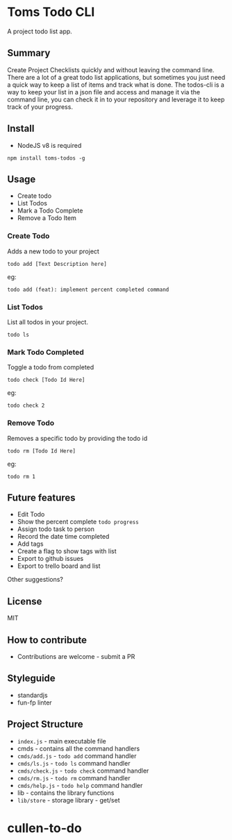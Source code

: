# Toms Todo CLI

A project todo list app.

## Summary

Create Project Checklists quickly and without leaving the command line. There are
a lot of a great todo list applications, but sometimes you just need a quick way
to keep a list of items and track what is done. The todos-cli is a way to keep
your list in a json file and access and manage it via the command line, you
can check it in to your repository and leverage it to keep track of your progress.

## Install

* NodeJS v8 is required

`npm install toms-todos -g`

## Usage

* Create todo
* List Todos
* Mark a Todo Complete
* Remove a Todo Item

### Create Todo

Adds a new todo to your project

`todo add [Text Description here]`

eg:

`todo add (feat): implement percent completed command`

### List Todos

List all todos in your project.

`todo ls`

### Mark Todo Completed

Toggle a todo from completed

`todo check [Todo Id Here]`

eg:

`todo check 2`

### Remove Todo

Removes a specific todo by providing the todo id

`todo rm [Todo Id Here]`

eg:

`todo rm 1`


## Future features

* Edit Todo
* Show the percent complete `todo progress`
* Assign todo task to person
* Record the date time completed
* Add tags
* Create a flag to show tags with list
* Export to github issues
* Export to trello board and list

Other suggestions?

## License

MIT

## How to contribute

* Contributions are welcome - submit a PR

## Styleguide

* standardjs
* fun-fp linter

## Project Structure

* `index.js` - main executable file
* cmds - contains all the command handlers
* `cmds/add.js` - `todo add` command handler
* `cmds/ls.js` - `todo ls` command handler
* `cmds/check.js` - `todo check` command handler
* `cmds/rm.js` - `todo rm` command handler
* `cmds/help.js` - `todo help` command handler
* lib - contains the library functions
* `lib/store` - storage library - get/set
# cullen-to-do
